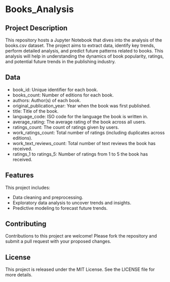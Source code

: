 # Books_Analysis

## Project Description
This repository hosts a Jupyter Notebook that dives into the analysis of the books.csv dataset. The project aims to extract data, identify key trends, perform detailed analysis, and predict future patterns related to books. This analysis will help in understanding the dynamics of book popularity, ratings, and potential future trends in the publishing industry.

## Data
* book_id: Unique identifier for each book.
* books_count: Number of editions for each book.
* authors: Author(s) of each book.
* original_publication_year: Year when the book was first published.
* title: Title of the book.
* language_code: ISO code for the language the book is written in.
* average_rating: The average rating of the book across all users.
* ratings_count: The count of ratings given by users.
* work_ratings_count: Total number of ratings (including duplicates across editions).
* work_text_reviews_count: Total number of text reviews the book has received.
* ratings_1 to ratings_5: Number of ratings from 1 to 5 the book has received.

## Features
This project includes:
* Data cleaning and preprocessing.
* Exploratory data analysis to uncover trends and insights.
* Predictive modeling to forecast future trends.

## Contributing
Contributions to this project are welcome! Please fork the repository and submit a pull request with your proposed changes.

## License
This project is released under the MIT License. See the LICENSE file for more details.
